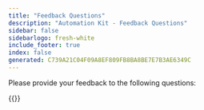 ```yaml
---
title: "Feedback Questions"
description: "Automation Kit - Feedback Questions"
sidebar: false
sidebarlogo: fresh-white
include_footer: true
index: false
generated: C739A21C04F09A8EF809FB8BA8BE7E7B3AE6349C
---
```


Please provide your feedback to the following questions:

{{<questions name="/content/en-gb/feedback.json" completed="Thank you for completing questions" showNavigationButtons="false" locale="en-gb">}}
